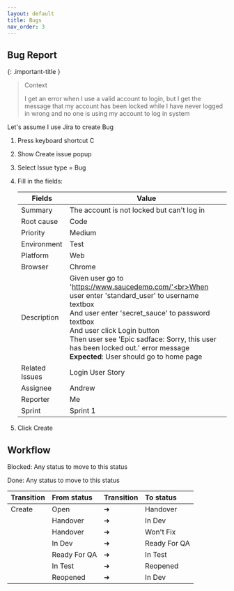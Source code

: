 ```yaml
---
layout: default
title: Bugs
nav_order: 3
---
```


## Bug Report

{: .important-title }
> Context
>
> I get an error when I use a valid account to login, but I get the message that my account has been locked while I have never logged in wrong and no one is using my account to log in system

Let's assume I use Jira to create Bug

1. Press keyboard shortcut C
2. Show Create issue popup
3. Select Issue type = Bug
4. Fill in the fields:
   
   | Fields | Value |
   | --- | --- |
   | Summary | The account is not locked but can't log in |
   | Root cause | Code |
   | Priority | Medium |
   | Environment | Test |
   | Platform | Web |
   | Browser | Chrome |
   | Description | Given user go to 'https://www.saucedemo.com/'<br>When user enter 'standard_user' to username textbox<br>And user enter 'secret_sauce' to password textbox<br>And user click Login button<br>Then user see 'Epic sadface: Sorry, this user has been locked out.' error message<br>**Expected**:  User should go to home page |
   | Related Issues | Login User Story |
   | Assignee | Andrew |
   | Reporter | Me |
   | Sprint | Sprint 1 |
   
6. Click Create

## Workflow

Blocked: Any status to move to this status

Done: Any status to move to this status

| Transition | From status | Transition | To status |
|:-----------|:------------|:-----------|:----------|
| Create | Open | ➜ | Handover |
|  | Handover | ➜ | In Dev |
|  | Handover | ➜ | Won't Fix |
|  | In Dev | ➜ | Ready For QA |
|  | Ready For QA | ➜ | In Test |
|  | In Test | ➜ | Reopened |
|  | Reopened | ➜ | In Dev |
